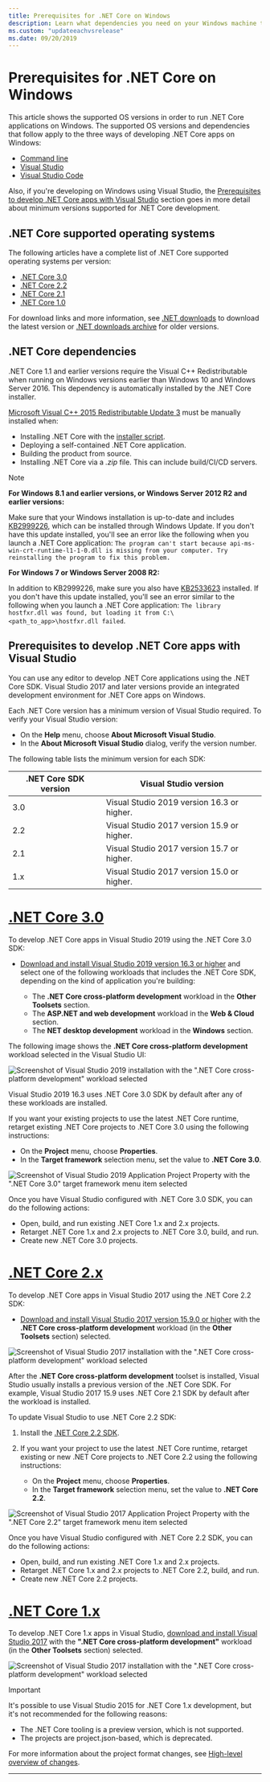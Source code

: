 ```yaml
---
title: Prerequisites for .NET Core on Windows
description: Learn what dependencies you need on your Windows machine to develop and run .NET Core applications.
ms.custom: "updateeachvsrelease"
ms.date: 09/20/2019
---
```


# Prerequisites for .NET Core on Windows

This article shows the supported OS versions in order to run .NET Core applications on Windows. The supported OS versions and dependencies that follow apply to the three ways of developing .NET Core apps on Windows:

* [Command line](./tutorials/using-with-xplat-cli.md)
* [Visual Studio](https://www.visualstudio.com/downloads/?utm_medium=microsoft&utm_source=docs.microsoft.com&utm_campaign=button+cta&utm_content=download+vs2019)
* [Visual Studio Code](https://code.visualstudio.com/)

Also, if you're developing on Windows using Visual Studio, the [Prerequisites to develop .NET Core apps with Visual Studio](#prerequisites-to-develop-net-core-apps-with-visual-studio) section goes in more detail about minimum versions supported for .NET Core development.

## .NET Core supported operating systems

The following articles have a complete list of .NET Core supported operating systems per version:

* [.NET Core 3.0](https://github.com/dotnet/core/blob/master/release-notes/3.0/3.0-supported-os.md)
* [.NET Core 2.2](https://github.com/dotnet/core/blob/master/release-notes/2.2/2.2-supported-os.md)
* [.NET Core 2.1](https://github.com/dotnet/core/blob/master/release-notes/2.1/2.1-supported-os.md)
* [.NET Core 1.0](https://github.com/dotnet/core/blob/master/release-notes/1.0/1.0-supported-os.md)

For download links and more information, see [.NET downloads](https://dotnet.microsoft.com/download) to download the latest version or [.NET downloads archive](https://dotnet.microsoft.com/download/archives#dotnet-core) for older versions.

## .NET Core dependencies

.NET Core 1.1 and earlier versions require the Visual C++ Redistributable when running on Windows versions earlier than Windows 10 and Windows Server 2016. This dependency is automatically installed by the .NET Core installer.

[Microsoft Visual C++ 2015 Redistributable Update 3](https://www.microsoft.com/download/details.aspx?id=52685) must be manually installed when:

* Installing .NET Core with the [installer script](./tools/dotnet-install-script.md).
* Deploying a self-contained .NET Core application.
* Building the product from source.
* Installing .NET Core via a *.zip* file. This can include build/CI/CD servers.

> [!NOTE]
> **For Windows 8.1 and earlier versions, or Windows Server 2012 R2 and earlier versions:**
>
> Make sure that your Windows installation is up-to-date and includes [KB2999226](https://support.microsoft.com/help/2999226/update-for-universal-c-runtime-in-windows), which can be installed through Windows Update. If you don't have this update installed, you'll see an error like the following when you launch a .NET Core application: `The program can't start because api-ms-win-crt-runtime-l1-1-0.dll is missing from your computer. Try reinstalling the program to fix this problem.`
>
> **For Windows 7 or Windows Server 2008 R2:**
>
> In addition to KB2999226, make sure you also have [KB2533623](https://support.microsoft.com/help/2533623/microsoft-security-advisory-insecure-library-loading-could-allow-remot) installed. If you don't have this update installed, you'll see an error similar to the following when you launch a .NET Core application: `The library hostfxr.dll was found, but loading it from C:\<path_to_app>\hostfxr.dll failed`.

## Prerequisites to develop .NET Core apps with Visual Studio
    
You can use any editor to develop .NET Core applications using the .NET Core SDK. Visual Studio 2017 and later versions provide an integrated development environment for .NET Core apps on Windows.

<a name="vs-mapping"></a>

Each .NET Core version has a minimum version of Visual Studio required. To verify your Visual Studio version:

* On the **Help** menu, choose **About Microsoft Visual Studio**.
* In the **About Microsoft Visual Studio** dialog, verify the version number.

The following table lists the minimum version for each SDK:

| .NET Core SDK version | Visual Studio version                      |
| --------------------- | ------------------------------------------ |
| 3.0                   | Visual Studio 2019 version 16.3 or higher. |
| 2.2                   | Visual Studio 2017 version 15.9 or higher. |
| 2.1                   | Visual Studio 2017 version 15.7 or higher. |
| 1.x                   | Visual Studio 2017 version 15.0 or higher. |

<!-- markdownlint-disable MD025 -->

# [.NET Core 3.0](#tab/netcore30)

To develop .NET Core apps in Visual Studio 2019 using the .NET Core 3.0 SDK:

* [Download and install Visual Studio 2019 version 16.3 or higher](/visualstudio/install/install-visual-studio) and select one of the following workloads that includes the .NET Core SDK, depending on the kind of application you're building:

  * The **.NET Core cross-platform development** workload in the **Other Toolsets** section.
  * The **ASP.NET and web development** workload in the **Web & Cloud** section.
  * The **NET desktop development** workload in the **Windows** section.

The following image shows the **.NET Core cross-platform development** workload selected in the Visual Studio UI:

![Screenshot of Visual Studio 2019 installation with the ".NET Core cross-platform development" workload selected](./media/windows-prerequisites/vs-2019-workloads.jpg)

Visual Studio 2019 16.3 uses .NET Core 3.0 SDK by default after any of these workloads are installed.

If you want your existing projects to use the latest .NET Core runtime, retarget existing .NET Core projects to .NET Core 3.0 using the following instructions:

* On the **Project** menu, choose **Properties**.
* In the **Target framework** selection menu, set the value to **.NET Core 3.0**.

![Screenshot of Visual Studio 2019 Application Project Property with the ".NET Core 3.0" target framework menu item selected](./media/windows-prerequisites/target-dotnet-core-3-0.jpg)

Once you have Visual Studio configured with .NET Core 3.0 SDK, you can do the following actions:

* Open, build, and run existing .NET Core 1.x and 2.x projects.
* Retarget .NET Core 1.x and 2.x projects to .NET Core 3.0, build, and run.
* Create new .NET Core 3.0 projects.

# [.NET Core 2.x](#tab/netcore2x)

To develop .NET Core apps in Visual Studio 2017 using the .NET Core 2.2 SDK:

* [Download and install Visual Studio 2017 version 15.9.0 or higher](/visualstudio/install/install-visual-studio) with the **.NET Core cross-platform development** workload (in the **Other Toolsets** section) selected.

![Screenshot of Visual Studio 2017 installation with the ".NET Core cross-platform development" workload selected](./media/windows-prerequisites/vs-2017-workloads.jpg)

After the **.NET Core cross-platform development** toolset is installed, Visual Studio usually installs a previous version of the .NET Core SDK.
For example, Visual Studio 2017 15.9 uses .NET Core 2.1 SDK by default after the workload is installed.

To update Visual Studio to use .NET Core 2.2 SDK:

 1. Install the [.NET Core 2.2 SDK](https://dotnet.microsoft.com/download).

 1. If you want your project to use the latest .NET Core runtime, retarget existing or new .NET Core projects to .NET Core 2.2 using the following instructions:

    * On the **Project** menu, choose **Properties**.
    * In the **Target framework** selection menu, set the value to **.NET Core 2.2**.

![Screenshot of Visual Studio 2017 Application Project Property with the ".NET Core 2.2" target framework menu item selected](./media/windows-prerequisites/targeting-dotnet-core.jpg)

Once you have Visual Studio configured with .NET Core 2.2 SDK, you can do the following actions:

* Open, build, and run existing .NET Core 1.x and 2.x projects.
* Retarget .NET Core 1.x and 2.x projects to .NET Core 2.2, build, and run.
* Create new .NET Core 2.2 projects.

# [.NET Core 1.x](#tab/netcore1x)

To develop .NET Core 1.x apps in Visual Studio, [download and install Visual Studio 2017](/visualstudio/install/install-visual-studio) with the **".NET Core cross-platform development"** workload (in the **Other Toolsets** section) selected.

![Screenshot of Visual Studio 2017 installation with the ".NET Core cross-platform development" workload selected](./media/windows-prerequisites/vs-workloads.jpg)

> [!IMPORTANT]
> It's possible to use Visual Studio 2015 for .NET Core 1.x development, but it's not recommended for the following reasons:
>
> * The .NET Core tooling is a preview version, which is not supported.
> * The projects are project.json-based, which is deprecated.
>
> For more information about the project format changes, see [High-level overview of changes](./tools/cli-msbuild-architecture.md).

---
